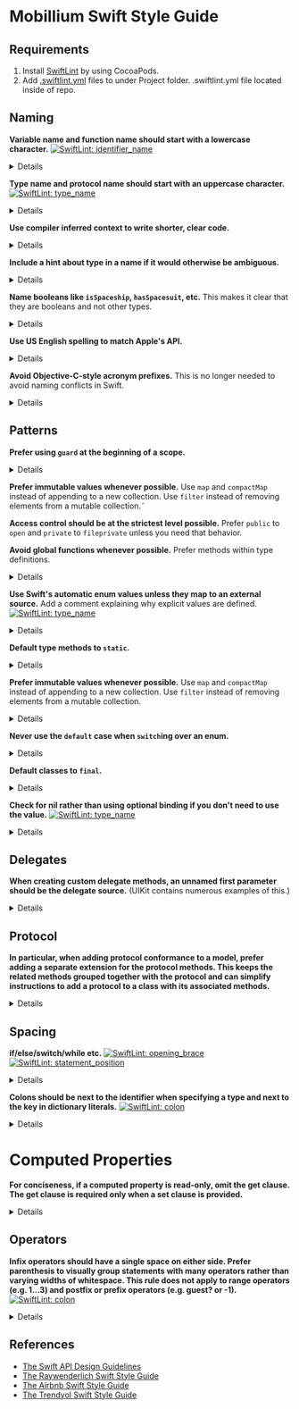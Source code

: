 # Mobillium Swift Style Guide

## Requirements

1. Install [SwiftLint](https://realm.github.io/SwiftLint/) by using CocoaPods.
2. Add [.swiftlint.yml](https://github.com/mobillium/iOS-Guidelines/blob/master/.swiftlint.yml) files to under Project folder. .swiftlint.yml file located inside of repo.

## Naming

**Variable name and function name should start with a lowercase character.** [![SwiftLint: identifier_name](https://img.shields.io/badge/SwiftLint-identifier_name-007A87.svg)](https://realm.github.io/SwiftLint/identifier_name.html)

<details>

**Preferred**:
```swift˜
var abc = true
func abc() {}
```

**Not Preferred**:
```swift
var Abc = true
func Abc() {}
```

</details>

**Type name and protocol name should start with an uppercase character.** [![SwiftLint: type_name](https://img.shields.io/badge/SwiftLint-type_name-007A87.svg)](https://realm.github.io/SwiftLint/type_name.html)

<details>

**Preferred**:
```swift
class Abc {}
protocol Abc {}
```

**Not Preferred**:
```swift
class abc {}
protocol abc {}
```

</details>

**Use compiler inferred context to write shorter, clear code.**

<details>

**Preferred**:
```swift
let selector = #selector(viewDidLoad)
view.backgroundColor = .red
let toView = context.view(forKey: .to)
let view = UIView(frame: .zero)
```

**Not Preferred**:
```swift
let selector = #selector(ViewController.viewDidLoad)
view.backgroundColor = UIColor.red
let toView = context.view(forKey: UITransitionContextViewKey.to)
let view = UIView(frame: CGRect.zero)
```

</details>

**Include a hint about type in a name if it would otherwise be ambiguous.**

<details>

 **Preferred**:
 ```swift
 @IBOutlet private weak var nameTextField: UITextField!
 @IBOutlet private weak var confirmButton: UITextField!
 let titleText: String
 let cancelButton: UIButton
 ```

 **Not Preferred**:
 ```swift
 @IBOutlet private weak var name: UITextField!
 @IBOutlet private weak var confirm: UITextField!
 let title: String
 let cancel: UIButton
 ```

 </details>

**Name booleans like `isSpaceship`, `hasSpacesuit`, etc.** This makes it clear that they are booleans and not other types.

<details>

 **Preferred**:
 ```swift
 var isPassed = true
 var hasPhoneNumber = false
 ```

 **Not Preferred**:
 ```swift
 var passed = true
 var phoneNumber = false
 ```

</details>

**Use US English spelling to match Apple's API.**

<details>

 **Preferred**:
 ```swift
let color = "red"
 ```

 **Not Preferred**:
 ```swift
let colour = "red"
 ```

</details>

**Avoid Objective-C-style acronym prefixes.** This is no longer needed to avoid naming conflicts in Swift.

<details>

 **Preferred**:
 ```swift
 class Account {
  // ...
}
 ```

 **Not Preferred**:
 ```swift
 class MyAccount {
  // ...
}
 ```

</details>

## Patterns

**Prefer using `guard` at the beginning of a scope.**

<details>

#### Why?
It's easier to reason about a block of code when all `guard` statements are grouped together at the top rather than intermixed with business logic.

</details>

**Prefer immutable values whenever possible.** Use `map` and `compactMap` instead of appending to a new collection. Use `filter` instead of removing elements from a mutable collection.˜

**Access control should be at the strictest level possible.** Prefer `public` to `open` and `private` to `fileprivate` unless you need that behavior.

**Avoid global functions whenever possible.** Prefer methods within type definitions.

<details>

**Preferred**:
```swift
class Person {
  var bornAt: TimeInterval

  var age: Int {
    // ...
  }

  func jump() {
    // ...
  }
}
```

**Not Preferred**:
```swift
func age(of person, bornAt timeInterval) -> Int {
  // ...
}

func jump(person: Person) {
  // ...
}
```

</details>

**Use Swift's automatic enum values unless they map to an external source.** Add a comment explaining why explicit values are defined. [![SwiftLint: type_name](https://img.shields.io/badge/SwiftLint-redundant_string_enum_value-007A87.svg)](https://realm.github.io/SwiftLint/redundant_string_enum_value.html)

<details>

**Preferred**:
```swift
enum ErrorType: String {
  case error
  case warning
}

enum Planet: Int {
  case mercury
  case venus
  case earth
  case mars
  case jupiter
  case saturn
  case uranus
  case neptune
}
```

**Not Preferred**:
```swift
enum ErrorType: String {
  case error = "error"
  case warning = "warning"
}

enum Planet: Int {
  case mercury = 0
  case venus = 1
  case earth = 2
  case mars = 3
  case jupiter = 4
  case saturn = 5
  case uranus = 6
  case neptune = 7
}
```

</details>

**Default type methods to `static`.**

<details>

#### Why?
  If a method needs to be overridden, the author should opt into that functionality by using the `class` keyword instead.

**Preferred**:
```swift
class Fruit {
  static func eatFruits(_ fruits: [Fruit]) { ... }
}
```

**Not Preferred**:
```swift
class Fruit {
  class func eatFruits(_ fruits: [Fruit]) { ... }
}
```

</details>

**Prefer immutable values whenever possible.** Use `map` and `compactMap` instead of appending to a new collection. Use `filter` instead of removing elements from a mutable collection.

<details>

#### Why?
Mutable variables increase complexity, so try to keep them in as narrow a scope as possible.

**Preferred**:
```swift
var results = [SomeType]()
let results = input.map { transform($0) }
let results = input.compactMap { transformThatReturnsAnOptional($0) }
```

**Not Preferred**:
```swift
var results = [SomeType]()

for element in input {
  let result = transform(element)
  results.append(result)
}

for element in input {
  if let result = transformThatReturnsAnOptional(element) {
    results.append(result)
  }
}
```

</details>

**Never use the `default` case when `switch`ing over an enum.**

<details>

#### Why?
Enumerating every case requires developers and reviewers have to consider the correctness of every switch statement when new cases are added.

**Preferred**:
```swift
switch anEnum {
case .a:
  // ...
case .b, .c:
  // ...
}
```

**Not Preferred**:
```swift
switch anEnum {
case .a:
  // ...
default:
  // ...
}
```

</details>

**Default classes to `final`.**

<details>

#### Why?
  If a class needs to be overridden, the author should opt into that functionality by omitting the `final` keyword.

**Preferred**:
```swift
final class SettingsRepository {
  // ...
}
```

**Not Preferred**:
```swift
class SettingsRepository {
  // ...
}
```

</details>

**Check for nil rather than using optional binding if you don't need to use the value.** [![SwiftLint: type_name](https://img.shields.io/badge/SwiftLint-unused_optional_binding-007A87.svg)](https://realm.github.io/SwiftLint/unused_optional_binding.html)

<details>

#### Why?
Checking for nil makes it immediately clear what the intent of the statement is. Optional binding is less explicit.

**Preferred**:
```swift
var thing: String?

if thing != nil {
  // ...
}
```

**Not Preferred**:
```swift
var thing: String?

// WRONG
if let _ = thing {
  // ...
}
```

</details>

## Delegates

**When creating custom delegate methods, an unnamed first parameter should be the delegate source.** (UIKit contains numerous examples of this.)

<details>

**Preferred**:
```swift
func namePickerView(_ namePickerView: NamePickerView, didSelect name: String)
func namePickerViewShouldReload(_ namePickerView: NamePickerView) -> Bool
```

**Not Preferred**:
```swift
func didSelectName(namePicker: NamePickerViewController, name: String)
func namePickerShouldReload() -> Bool
```

</details>

## Protocol

**In particular, when adding protocol conformance to a model, prefer adding a separate extension for the protocol methods. This keeps the related methods grouped together with the protocol and can simplify instructions to add a protocol to a class with its associated methods.**

<details>

**Preferred**:
```swift
class ViewController: UIViewController {
  // class stuff here
}

// MARK: - UITableViewDelegate
extension UIViewController: UITableViewDelegate {
  // UITableViewDelegate methods
}

// MARK: - UICollectionViewDataSource
extension UIViewController: UICollectionViewDataSource {
  // UICollectionViewDataSource methods
}
```

**Not Preferred**:
```swift
class ViewController: UIViewController, UITableViewDelegate, UICollectionViewDataSource {
  // all methods
}
```

</details>

## Spacing

**if/else/switch/while etc.** [![SwiftLint: opening_brace](https://img.shields.io/badge/SwiftLint-opening_brace-007A87.svg)](https://realm.github.io/SwiftLint/opening_brace.html) [![SwiftLint: statement_position](https://img.shields.io/badge/SwiftLint-statement_position-007A87.svg)](https://realm.github.io/SwiftLint/statement_position.html)

<details>

**Preferred**:
```swift
if passed {
  // ...
} else {
  // ...
}
```

**Not Preferred**:
```swift
if passed
{
  // ...
}
else {
  // ...
}
```

</details>

**Colons should be next to the identifier when specifying a type and next to the key in dictionary literals.** [![SwiftLint: colon](https://img.shields.io/badge/SwiftLint-colon-007A87.svg)](https://realm.github.io/SwiftLint/colon.html)

<details>

**Preferred**:
```swift
var abc: Bool = true
func abc(string: String) {}
```

**Not Preferred**:
```swift
var abc : Bool = true
var abc :Bool = true
func abc(string : String) {}
func abc(string :String) {}
```

</details>

# Computed Properties

**For conciseness, if a computed property is read-only, omit the get clause. The get clause is required only when a set clause is provided.**

<details>

**Preferred**:
```swift
var diameter: Double {
  return radius 2
}
```

**Not Preferred**:
```swift
var diameter: Double {
  get {
    return radius 2
  }
}
```

</details>

## Operators

**Infix operators should have a single space on either side. Prefer parenthesis to visually group statements with many operators rather than varying widths of whitespace. This rule does not apply to range operators (e.g. 1...3) and postfix or prefix operators (e.g. guest? or -1).** [![SwiftLint: colon](https://img.shields.io/badge/SwiftLint-operator_usage_whitespace-007A87.svg)](https://realm.github.io/SwiftLint/operator_usage_whitespace.html)

<details>

**Preferred**:
```swift
let foo = 1 + 2
let foo = 1 > 2
let foo = !false
let range = 1...3
let range = 1..<3
```

**Not Preferred**:
```swift
let foo = 1+2
let foo = 1   + 2
let foo = 1   +    2
let foo=bar
let range = 1 ..<  3
```

</details>

## References

* [The Swift API Design Guidelines](https://swift.org/documentation/api-design-guidelines)
* [The Raywenderlich Swift Style Guide](https://github.com/raywenderlich/swift-style-guide)
* [The Airbnb Swift Style Guide](https://github.com/airbnb/swift)
* [The Trendyol Swift Style Guide](https://github.com/Trendyol/ios-guidelines/blob/master/code_style_guideline/code_style_guideline.md)
